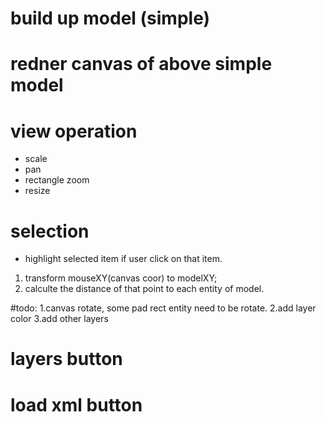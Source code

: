 
# build up model (simple)

# redner canvas of above simple model

# view operation
* scale
* pan
* rectangle zoom
* resize

# selection
* highlight selected item if user click on that item.
1. transform mouseXY(canvas coor) to modelXY;
2. calculte the distance of that point to each entity of model.



#todo:
1.canvas rotate, some pad rect entity need to be rotate.
2.add layer color 
3.add other layers

# layers button

# load xml button







